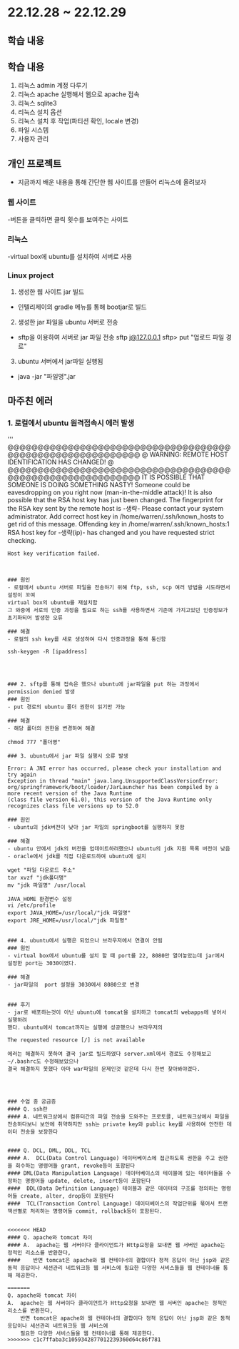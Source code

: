 # 22.12.28 ~ 22.12.29

## 학습 내용



## 학습 내용
1. 리눅스 admin 계정 다루기
2. 리눅스 apache 실행해서 웹으로 apache 접속
3. 리눅스 sqlite3
4. 리눅스 설치 옵션
5. 리눅스 설치 후 작업(파티션 확인, locale 변경)
6. 파일 시스템
7. 사용자 관리


## 개인 프로젝트
- 지금까지 배운 내용을 통해 간단한 웹 사이트를 만들어 리눅스에 올려보자

### 웹 사이트
-버튼을 클릭하면 클릭 횟수를 보여주는 사이트

### 리눅스
-virtual box에 ubuntu를 설치하여 서버로 사용

### Linux project
1. 생성한 웹 사이트 jar 빌드
- 인텔리제이의 gradle 메뉴를 통해 bootjar로 빌드


2. 생성한 jar 파일을 ubuntu 서버로 전송
- sftp을 이용하여 서버로 jar 파일 전송
	sftp j@127.0.0.1
	sftp> put "업로드 파일 경로"


3. ubuntu 서버에서 jar파일 실행됨
-	java -jar "파일명".jar
 


## 마주친 에러

### 1. 로컬에서 ubuntu 원격접속시 에러 발생

'''  
	@@@@@@@@@@@@@@@@@@@@@@@@@@@@@@@@@@@@@@@@@@@@@@@@@@@@@@@@@@@
	@    WARNING: REMOTE HOST IDENTIFICATION HAS CHANGED!     @
	@@@@@@@@@@@@@@@@@@@@@@@@@@@@@@@@@@@@@@@@@@@@@@@@@@@@@@@@@@@
	IT IS POSSIBLE THAT SOMEONE IS DOING SOMETHING NASTY!
	Someone could be eavesdropping on you right now (man-in-the-middle attack)!
	It is also possible that the RSA host key has just been changed.
	The fingerprint for the RSA key sent by the remote host is
	-생략-
	Please contact your system administrator.
	Add correct host key in /home/warren/.ssh/known_hosts to get rid of this message.
	Offending key in /home/warren/.ssh/known_hosts:1
	RSA host key for -생략(ip)- has changed and you have requested strict checking.

	Host key verification failed.
```


### 원인
- 로컬에서 ubuntu 서버로 파일을 전송하기 위해 ftp, ssh, scp 여러 방법을 시도하면서 설정이 꼬여
virtual box의 ubuntu를 재설치함
그 와중에 서로의 인증 과정을 필요로 하는 ssh를 사용하면서 기존에 가지고있던 인증정보가 초기화되어 발생한 오류

### 해결
- 로컬의 ssh key를 새로 생성하여 다시 인증과정을 통해 통신함

```	
	ssh-keygen -R [ipaddress]
```	



### 2. sftp를 통해 접속은 했으나 ubuntu에 jar파일을 put 하는 과정에서 permission denied 발생
### 원인
- put 경로의 ubuntu 폴더 권한이 읽기만 가능

### 해결
- 해당 폴더의 권한을 변경하여 해결
```
	chmod 777 "폴더명"
```
### 3. ubuntu에서 jar 파일 실행시 오류 발생
```
	Error: A JNI error has occurred, please check your installation and try again
	Exception in thread "main" java.lang.UnsupportedClassVersionError: 
	org/springframework/boot/loader/JarLauncher has been compiled by a more recent version of the Java Runtime 
	(class file version 61.0), this version of the Java Runtime only recognizes class file versions up to 52.0
```
### 원인 
- ubuntu의 jdk버전이 낮아 jar 파일의 springboot를 실행하지 못함

### 해결
- ubuntu 안에서 jdk의 버전을 업데이트하려했으나 ubuntu의 jdk 지원 목록 버전이 낮음
- oracle에서 jdk를 직접 다운로드하여 ubuntu에 설치
```
	wget "파일 다운로드 주소"
	tar xvzf "jdk폴더명"
	mv "jdk 파일명" /usr/local
	
	JAVA_HOME 환경변수 설정
	vi /etc/profile
	export JAVA_HOME=/usr/local/"jdk 파일명"
	export JRE_HOME=/usr/local/"jdk 파일명"
```
	
### 4. ubuntu에서 실행은 되었으나 브라우저에서 연결이 안됨
### 원인
- virtual box에서 ubuntu를 설치 할 때 port를 22, 8080만 열어놓았는데 jar에서 설정한 port는 3030이였다.

### 해결
- jar파일의  port 설정을 3030에서 8080으로 변경


### 후기
- jar로 배포하는것이 아닌 ubuntu에 tomcat을 설치하고 tomcat의 webapps에 넣어서 실행하려
했다. ubuntu에서 tomcat까지는 실행에 성공했으나 브라우저의
```
	The requested resource [/] is not available
```
에러는 해결하지 못하여 결국 jar로 빌드하였다 server.xml에서 경로도 수정해보고 ~/.bashrc도 수정해보았으나
결국 해결하지 못했다 아마 war파일의 문제인것 같은데 다시 한번 찾아봐야겠다.




### 수업 중 궁금증
#### Q. ssh란
#### A. 네트워크상에서 컴퓨터간의 파일 전송을 도와주는 프로토콜, 네트워크상에서 파일을 전송하다보니 보안에 취약하지만 ssh는 private key와 public key를 사용하여 안전한 데이터 전송을 보장한다


#### Q. DCL, DML, DDL, TCL
#### A.  DCL(Data Control Language) 데이터베이스에 접근하도록 권한을 주고 권한을 회수하는 명령어들 grant, revoke등이 포함된다
#### DML(Data Manipulation Language) 데이터베이스의 테이블에 있는 데이터들을 수정하는 명령어들 update, delete, insert등이 포함된다	
####  DDL(Data Definition Language) 테이블과 같은 데이터의 구조를 정의하는 명령어들 create, alter, drop등이 포함된다
####  TCL(Transaction Control Language) 데이터베이스의 작업단위를 묶어서 트랜잭션별로 처리하는 명령어들 commit, rollback등이 포함된다.
	
	
<<<<<<< HEAD
#### Q. apache와 tomcat 차이
#### A.  apache는 웹 서버이다 클라이언트가 Http요청을 보내면 웹 서버인 apache는 정적인 리소스를 반환한다,
#### 	반면 tomcat은 apache와 웹 컨테이너의 결합이다 정적 응답이 아닌 jsp와 같은 동적 응답이나 세션관리 네트워크등 웹 서비스에 필요한 다양한 서비스들을 웹 컨테이너를 통해 제공한다.
	
=======
Q. apache와 tomcat 차이
A.  apache는 웹 서버이다 클라이언트가 Http요청을 보내면 웹 서버인 apache는 정적인 리소스를 반환한다,
	반면 tomcat은 apache와 웹 컨테이너의 결합이다 정적 응답이 아닌 jsp와 같은 동적 응답이나 세션관리 네트워크등 웹 서비스에
	필요한 다양한 서비스들을 웹 컨테이너를 통해 제공한다.
>>>>>>> c1c7ffaba3c1059342877012239360d64c86f781
